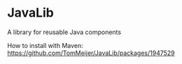 # JavaLib

A library for reusable Java components

How to install with Maven: https://github.com/TomMeijer/JavaLib/packages/1947529